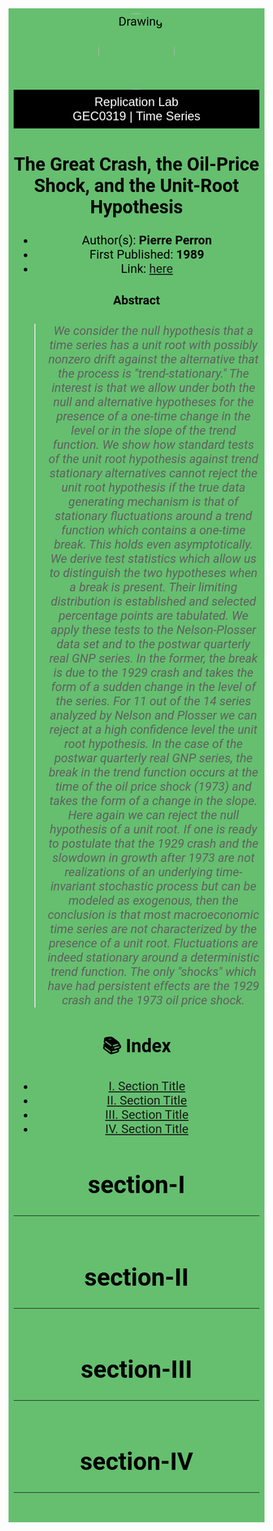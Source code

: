 <!DOCTYPE html>
<html lang="en">
<head>
    <meta charset="UTF-8">
    <meta name="viewport" content="width=device-width, initial-scale=1.0">
    <link rel="stylesheet" href="https://fonts.googleapis.com/css2?family=Roboto:wght@400;700&display=swap">
</head>

<body>

<div style="background-color: #65BF6F; color: black; text-align: center; padding: 10px; font-family: 'Roboto', sans-serif; font-size: 24px">
    

<div style="text-align:center;">
    <img src="Jaki_Charrua_gatodelespacio.jpg" alt="Drawing" style="width:150px; border-radius:90%;"/>
    
    
</div> 


<body>


    
</html>

<!DOCTYPE html>
<html lang="en">
<head>
    <meta charset="UTF-8">
    <meta name="viewport" content="width=device-width, initial-scale=1.0">
    <link rel="stylesheet" href="https://use.typekit.net/your-typekit-id.css">
</head>
<body>
    
    
<div style="background-color: #000000; color: white; text-align: center; padding: 10px; font-family: 'Proxima Nova', sans-serif; font-size: 24px;">
    Replication Lab  <br>
    GEC0319 | Time Series <br>
    
    
</div>



    
    
</body>
</html>

## **The Great Crash, the Oil-Price Shock, and the Unit-Root Hypothesis** 
- Author(s): **Pierre Perron**  
- First Published: **1989**
- Link: [here](https://drive.google.com/file/d/1YXIacc0B951QRHqhtUovqRc6KCvYAsnh/view?usp=drive_link)

#### Abstract

>*We consider the null hypothesis that a time series has a unit root with possibly nonzero drift against the alternative that the process is "trend-stationary." The interest is that we allow under both the null and alternative hypotheses for the presence of a one-time change in the level or in the slope of the trend function. We show how standard tests of the unit
root hypothesis against trend stationary alternatives cannot reject the unit root hypothesis if the true data generating mechanism is that of stationary fluctuations around a trend function which contains a one-time break. This holds even asymptotically. We derive test statistics which allow us to distinguish the two hypotheses when a break is present. Their
limiting distribution is established and selected percentage points are tabulated. We apply these tests to the Nelson-Plosser data set and to the postwar quarterly real GNP series. In the former, the break is due to the 1929 crash and takes the form of a sudden change in the level of the series. For 11 out of the 14 series analyzed by Nelson and Plosser we can reject at a high confidence level the unit root hypothesis. In the case of the postwar quarterly real GNP series, the break in the trend function occurs at the time of the oil price shock (1973) and takes the form of a change in the slope. Here again we can reject the null hypothesis of a unit root. If one is ready to postulate that the 1929 crash and the slowdown in growth after 1973 are not realizations of an underlying time-invariant stochastic process but can be modeled as exogenous, then the conclusion is that most macroeconomic time series are not characterized by the presence of a unit root. Fluctuations are indeed stationary around a deterministic trend function. The only "shocks" which have had persistent effects are the 1929 crash and the 1973 oil price shock.*

## 📚 Index

- [I. Section Title](#section-I)
- [II. Section Title](#section-II)
- [III. Section Title](#section-III)
- [IV. Section Title](#section-IV)


# section-I
---


```python

```

# section-II
---


```python

```

# section-III
---


```python

```

# section-IV

---


```python

```
